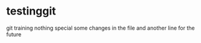 # testinggit
git training nothing special
some changes in the file
and another line for the future

